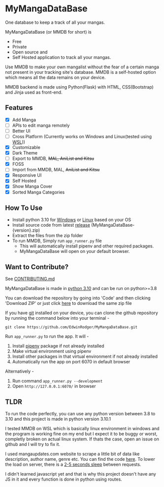 # MyMangaDataBase

One database to keep a track of all your mangas.

MyMangaDataBase (or MMDB for short) is

- Free
- Private
- Open source and
- Self Hosted application to track all your mangas.

Use MMDB to make your own mangalist without the fear of a certain manga not present in your tracking site's database. MMDB is a self-hosted option which means all the data remains on your device.

MMDB backend is made using Python(Flask) with HTML, CSS(Bootstrap) and Jinja used as front-end.

## Features

- [x] Add Manga
- [ ] APIs to edit manga remotely
- [ ] Better UI
- [ ] Cross Platform (Currently works on Windows and Linux(tested using [WSL](https://learn.microsoft.com/en-us/windows/wsl/about)))
- [x] Customizable
- [x] Dark Theme
- [ ] Export to MMDB, ~~MAL, AniList and Kitsu~~
- [x] FOSS
- [ ] Import from MMDB, MAL, ~~AniList and Kitsu~~
- [x] Responsive UI
- [x] Self Hosted
- [x] Show Manga Cover
- [x] Sorted Manga Categories

## How To Use

- Install python 3.10 for [Windows](https://www.python.org/downloads/release/python-3101/) or [Linux](https://tecadmin.net/how-to-install-python-3-10-on-ubuntu-debian-linuxmint/) based on your OS
- Install source code from latest [release](https://github.com/EdwinRodger/MyMangaDataBase/releases/latest) (MyMangaDataBase-{version}.zip)
- Extract the files from the zip folder
- To run MMDB, Simply run `app_runner.py` file
    - This will automatically install pipenv and other required packages.
    - MyMangaDataBase will open on your default browser.

## Want to Contribute?

See [CONTRIBUTING.md](.github/CONTRIBUTING.md)

MyMangaDataBase is made in [python 3.10](https://www.python.org/downloads/release/python-3101/) and can be run on python>=3.8

You can download the repository by going into 'Code' and then clicking 'Download ZIP' or just click [here](https://github.com/EdwinRodger/MyMangaDataBase/archive/refs/heads/main.zip) to download the same zip file

If you have [git](https://git-scm.com/) installed on your device, you can clone the github repository by running the command below into your terminal -

```git
git clone https://github.com/EdwinRodger/MyMangaDataBase.git
```

Run `app_runner.py` to run the app. It will -
1. Install [pipenv](https://pipenv.pypa.io/en/latest/) package if not already installed
2. Make virtual environment using pipenv
3. Install other packages in that virtual environment if not already installed
4. Automatically run the app on port 6070 in default browser

Alternatively -
1. Run command `app_runner.py --development`
2. Open `http://127.0.0.1:6070/` in browser

## TLDR

To run the code perfectly, you can use any python version between 3.8 to 3.10 and this project is made in python version 3.10.1

I tested MMDB on WSL which is basically linux environment in windows and the program is working fine on my end but I expect it to be buggy or worst, completly broken on actual linux system. If thats the case, open an issue on github and I will try to fix it.

I used mangaupdates.com website to scrape a little bit of data like description, author name, genre etc. You can find the code [here](/src/manga/web_scraper.py). To lower the load on server, there is a [2-5 seconds sleep](https://github.com/EdwinRodger/MyMangaDataBase/blob/fa60e6e694b9740a529b9d0be53e0d60e2f7e051/src/manga/routes.py#L153) between requests.

I didn't learned javascript yet and that is why this project doesn't have any JS in it and every function is done in python using routes.
